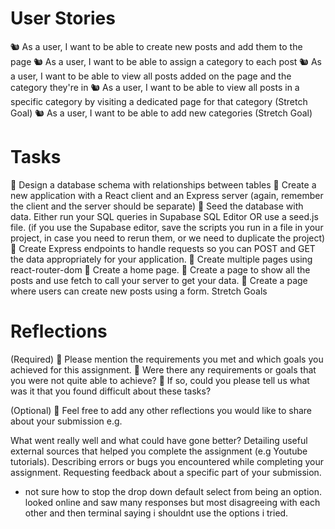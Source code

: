 # User Stories

🐿️ As a user, I want to be able to create new posts and add them to the page
🐿️ As a user, I want to be able to assign a category to each post
🐿️ As a user, I want to be able to view all posts added on the page and the category they're in
🐿️ As a user, I want to be able to view all posts in a specific category by visiting a dedicated page for that category (Stretch Goal)
🐿️ As a user, I want to be able to add new categories (Stretch Goal)

# Tasks

🎯 Design a database schema with relationships between tables
🎯 Create a new application with a React client and an Express server
(again, remember the client and the server should be separate)
🎯 Seed the database with data. Either run your SQL queries in Supabase SQL Editor OR use a seed.js file. (if you use the Supabase editor, save the scripts you run in a file in your project, in case you need to rerun them, or we need to duplicate the project)
🎯 Create Express endpoints to handle requests so you can POST and GET the data appropriately for your application.
🎯 Create multiple pages using react-router-dom
🎯 Create a home page.
🎯 Create a page to show all the posts and use fetch to call your server to get your data.
🎯 Create a page where users can create new posts using a form.
Stretch Goals

# Reflections

(Required)
🎯 Please mention the requirements you met and which goals you achieved for this assignment.
🎯 Were there any requirements or goals that you were not quite able to achieve?
🎯 If so, could you please tell us what was it that you found difficult about these tasks?

(Optional)
🏹 Feel free to add any other reflections you would like to share about your submission e.g.

What went really well and what could have gone better?
Detailing useful external sources that helped you complete the assignment (e.g Youtube tutorials).
Describing errors or bugs you encountered while completing your assignment.
Requesting feedback about a specific part of your submission.

- not sure how to stop the drop down default select from being an option. looked online and saw many responses but most disagreeing with each other and then terminal saying i shouldnt use the options i tried.
